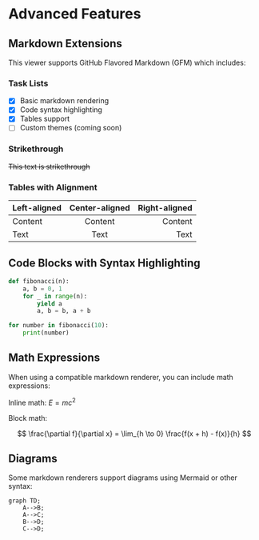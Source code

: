 # Advanced Features

## Markdown Extensions

This viewer supports GitHub Flavored Markdown (GFM) which includes:

### Task Lists

- [x] Basic markdown rendering
- [x] Code syntax highlighting
- [x] Tables support
- [ ] Custom themes (coming soon)

### Strikethrough

~~This text is strikethrough~~

### Tables with Alignment

| Left-aligned | Center-aligned | Right-aligned |
| :----------- | :------------: | ------------: |
| Content      | Content        | Content       |
| Text         | Text           | Text          |

## Code Blocks with Syntax Highlighting

```python
def fibonacci(n):
    a, b = 0, 1
    for _ in range(n):
        yield a
        a, b = b, a + b

for number in fibonacci(10):
    print(number)
```

## Math Expressions

When using a compatible markdown renderer, you can include math expressions:

Inline math: $E=mc^2$

Block math:

$$
\frac{\partial f}{\partial x} = \lim_{h \to 0} \frac{f(x + h) - f(x)}{h}
$$

## Diagrams

Some markdown renderers support diagrams using Mermaid or other syntax:

```mermaid
graph TD;
    A-->B;
    A-->C;
    B-->D;
    C-->D;
```